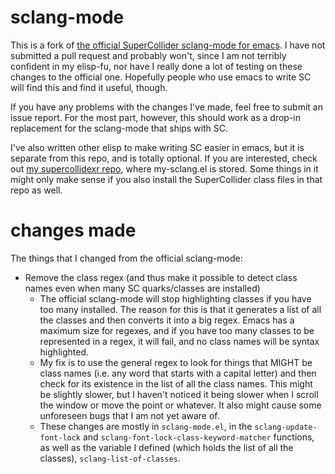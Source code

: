 sclang-mode
===========
This is a fork of [the official SuperCollider sclang-mode for emacs](https://github.com/supercollider/supercollider/tree/master/editors/scel/el). I have not submitted a pull request and probably won't, since I am not terribly confident in my elisp-fu, nor have I really done a lot of testing on these changes to the official one. Hopefully people who use emacs to write SC will find this and find it useful, though.

If you have any problems with the changes I've made, feel free to submit an issue report. For the most part, however, this should work as a drop-in replacement for the sclang-mode that ships with SC.

I've also written other elisp to make writing SC easier in emacs, but it is separate from this repo, and is totally optional. If you are interested, check out [my supercollidexr repo](https://github.com/defaultxr/supercollidexr), where my-sclang.el is stored. Some things in it might only make sense if you also install the SuperCollider class files in that repo as well.

changes made
============
The things that I changed from the official sclang-mode:
* Remove the class regex (and thus make it possible to detect class names even when many SC quarks/classes are installed)
  * The official sclang-mode will stop highlighting classes if you have too many installed. The reason for this is that it generates a list of all the classes and then converts it into a big regex. Emacs has a maximum size for regexes, and if you have too many classes to be represented in a regex, it will fail, and no class names will be syntax highlighted.
  * My fix is to use the general regex to look for things that MIGHT be class names (i.e. any word that starts with a capital letter) and then check for its existence in the list of all the class names. This might be slightly slower, but I haven't noticed it being slower when I scroll the window or move the point or whatever. It also might cause some unforeseen bugs that I am not yet aware of.
  * These changes are mostly in `sclang-mode.el`, in the `sclang-update-font-lock` and `sclang-font-lock-class-keyword-matcher` functions, as well as the variable I defined (which holds the list of all the classes), `sclang-list-of-classes`.
